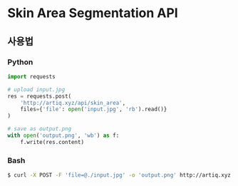 # Skin Area Segmentation API

## 사용법

### Python
```Python
import requests

# upload input.jpg
res = requests.post(
    'http://artiq.xyz/api/skin_area',
    files={'file': open('input.jpg', 'rb').read()}
)

# save as output.png
with open('output.png', 'wb') as f:
    f.write(res.content)
```

### Bash
```Bash
$ curl -X POST -F 'file=@./input.jpg' -o 'output.png' http://artiq.xyz:8080/api/skin_area
```